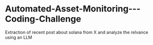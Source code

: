 # Automated-Asset-Monitoring---Coding-Challenge
Extraction of recent post about solana from X and analyze the relvance using an LLM
